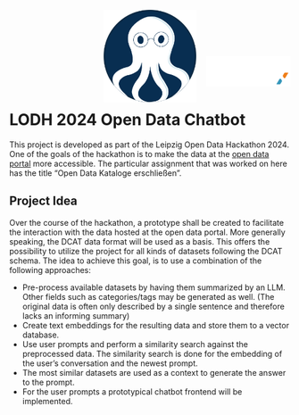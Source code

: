 <p align="center" width="100%">
    <img width="33%" src="./resources/oda_banner.png">
</p>
<p align="right" width="100%" style="margin-top: -100px; margin-left: -100px">
    <img width="25%" src="./resources/finatix_banner_white.png">
</p>

# LODH 2024 Open Data Chatbot

This project is developed as part of the Leipzig Open Data Hackathon 2024.
One of the goals of the hackathon is to make the data at the [open data portal](https://opendata.leipzig.de/) more accessible.
The particular assignment that was worked on here has the title “Open Data Kataloge erschließen”.


## Project Idea

Over the course of the hackathon, a prototype shall be created to facilitate the interaction with the data hosted at the open data portal.
More generally speaking, the DCAT data format will be used as a basis.
This offers the possibility to utilize the project for all kinds of datasets following the DCAT schema.
The idea to achieve this goal, is to use a combination of the following approaches:

* Pre-process available datasets by having them summarized by an LLM.
  Other fields such as categories/tags may be generated as well.
  (The original data is often only described by a single sentence and therefore lacks an informing summary)
* Create text embeddings for the resulting data and store them to a vector database.
* Use user prompts and perform a similarity search against the preprocessed data.
  The similarity search is done for the embedding of the user’s conversation and the newest prompt.
* The most similar datasets are used as a context to generate the answer to the prompt.
* For the user prompts a prototypical chatbot frontend will be implemented.
